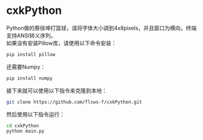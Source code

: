 # cxkPython
Python做的蔡徐坤打篮球，请将字体大小调到4x8pixels，并且窗口为横向，终端支持ANSI转义序列。   
如果没有安装Pillow库，请使用以下命令安装：
```bash
pip install pillow
```
还需要Numpy：
```bash
pip install numpy
```
接下来就可以使用以下指令来克隆到本地：
```bash
git clone https://github.com/flcws-f/cxkPython.git
```
然后使用以下指令运行：
```bash
cd cxkPython
python main.py
```
